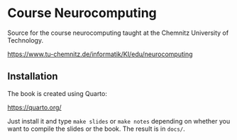 # Course Neurocomputing

Source for the course neurocomputing taught at the Chemnitz University of Technology.

<https://www.tu-chemnitz.de/informatik/KI/edu/neurocomputing>

## Installation 

The book is created using Quarto:

<https://quarto.org/>

Just install it and type `make slides` or `make notes` depending on whether you want to compile the slides or the book. The result is in `docs/`. 